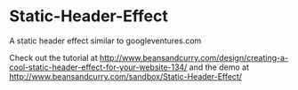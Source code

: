 Static-Header-Effect
====================

A static header effect similar to googleventures.com

Check out the tutorial at http://www.beansandcurry.com/design/creating-a-cool-static-header-effect-for-your-website-134/ and the demo at http://www.beansandcurry.com/sandbox/Static-Header-Effect/